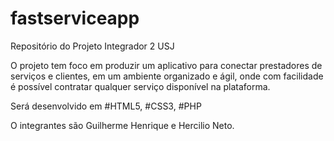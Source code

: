 # fastserviceapp
Repositório do Projeto Integrador 2 USJ

O projeto tem foco em produzir um aplicativo para conectar prestadores de serviços e clientes, em um ambiente organizado e ágil, onde com facilidade é possível contratar qualquer serviço disponível na plataforma.

Será desenvolvido em #HTML5, #CSS3, #PHP

O integrantes são Guilherme Henrique e Hercilio Neto. 
